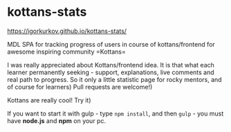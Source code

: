 # kottans-stats
https://igorkurkov.github.io/kottans-stats/

MDL SPA for tracking progress of users in course of kottans/frontend for awesome inspiring community =Kottans=

I was really appreciated about Kottans/frontend idea. 
It is that what each learner permanently seeking - support, explanations, live comments and real path to progress. 
So it only a little statistic page for rocky mentors, and  of course for learners) 
Pull requests are welcome!)

Kottans are really cool! Try it)

If you want to start it with gulp - type `npm install`, and then `gulp` - you must have **node.js** and **npm** on your pc.

